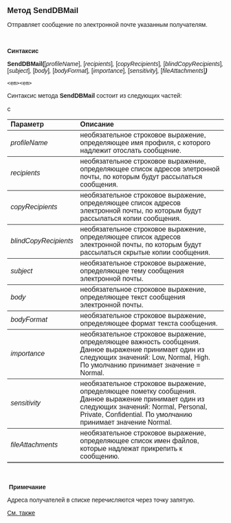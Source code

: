 <html>
<head>
<title>SendDBMail</title>
    <style type="text/css">
        .style1
        {
            height: 66px;
        }
    </style>
</head>

<body>

<p><strong><font face="Arial" size="4">Метод SendDBMail</font></strong></p>
    <p><font face="Arial">Отправляет сообщение по электронной почте указанным получателям.</font></p>
    <p>&nbsp;</p>

<p class="label"><font face="Arial"><b>Синтаксис</b></font></p>

<p><font face="Arial"><strong>SendDBMail(</strong>[<em>profileName</em>], 
[<em>recipients</em>]<em>, </em>[<em>copyRecipients</em>]<em>, </em>[<em>blindCopyRecipients</em>]<em>, </em>[<em>subject</em>]<em>, 
   </em>[<em>body</em>]<em>, </em>[<em>bodyFormat</em>]<em>, </em>[<em>importance</em>]<em>, </em>[<em>sensitivity</em>]<em>, </em>[<em>fileAttachments</em>]<em><strong>)</strong></em></font></p>

    <em><em>

<p><font face="Arial">Синтаксис метода <strong>SendDBMail</strong>
состоит из следующих частей:</font></p>

<table border="1" cellPadding="5" cols="2" frame="below" rules="rows">
<TBODY>
  <tr vAlign="top">
    <td class="label" width="29%"><font face="Arial"><b>Параметр</b></font></td>
    <td class="label" width="71%"><font face="Arial"><strong>Описание</strong></font></td>
  </tr>
  <tr>
    <td class="label" width="29%"><font face="Arial"><em>profileName</em></font></td>
    <td class="label" width="71%"><font face="Arial">необязательное 
	строковое выражение, определяющее имя профиля, с которого надлежит отослать 
        сообщение. </font></td>
  </tr>
  <tr>
    <td class="label" width="29%"><font face="Arial"><em>recipients</em></font></td>
    <td class="label" width="71%"><font face="Arial">необязательное 
	строковое выражение, определяющее список адресов элетронной почты, по которым будут 
        рассылаться сообщения. </font></td>с
  </tr>
  <tr>
    <td class="label" width="29%"><font face="Arial"><em>copyRecipients</em></font></td>
    <td class="label" width="71%"><font face="Arial">необязательное 
	строковое выражение, определяющее список адресов электронной почты, по 
        которым будут рассылаться копии сообщения. </font> </td>
  </tr>
    <tr>
    <td class="label" width="29%"><font face="Arial"><em>blindCopyRecipients</em></font></td>
    <td class="label" width="71%"><font face="Arial">необязательное 
	строковое выражение, определяющее список адресов электронной почты, по 
        которым будут рассылаться скрытые копии сообщения. </font> </td>
    </tr>
    <tr>
    <td class="label" width="29%"><font face="Arial"><em>subject</em></font></td>
    <td class="label" width="71%"><font face="Arial">необязательное 
	строковое выражение, определяющее тему сообщения электронной почты</sentencetext></span>.</font> </td>
    </tr>
    <tr>
    <td class="label" width="29%"><font face="Arial"><em>body</em></font></td>
    <td class="label" width="71%"><font face="Arial">необязательное 
	строковое выражение, определяющее текст сообщения электронной почты</sentencetext></span>.</font> </td>
    </tr>
    <tr>
    <td class="label" width="29%"><font face="Arial"><em>bodyFormat</em></font></td>
    <td class="label" width="71%"><font face="Arial">необязательное 
	строковое выражение, определяющее формат текста сообщения</sentencetext></span>.</font></td>
    </tr>
    <tr>
    <td class="label" width="29%"><font face="Arial"><em>importance</em></font></td>
    <td class="label" width="71%"><font face="Arial">необязательное 
	строковое выражение, определяющее важность сообщения. Данное 
        выражение принимает один из следующих значений: Low, Normal, High. По 
        умолчанию принимает значение = Normal.</font> </td>
    </tr>
    <tr>
    <td class="style1" width="29%"><font face="Arial"><em>sensitivity</em></font></td>
    <td class="style1" width="71%"><font face="Arial">необязательное 
	строковое выражение, определяющее пометку сообщения. Данное 
        выражение принимает один из следующих значений: Normal, Personal, Private, Confidential. По умолчанию 
        принимает значение Normal.</font> </td>
    </tr>
    <tr>
    <td class="label" width="29%"><font face="Arial"><em>fileAttachments</em></font></td>
    <td class="label" width="71%"><font face="Arial">необязательное строковое выражение, 
        определяющее список имен файлов, которые надлежат прикрепить к сообщению.</font></td>
    </tr>
</table>

<p class="label">&nbsp;</p>
    </em></em>
<p class="label">&nbsp;<font face="Arial"><b>Примечание</b></font></p>
    <p class="label"><font face="Arial">Адреса получателей в списке перечисляются через точку запятую.</font></p>
<p class="label">
        <font face="Arial"><a href="../../functions.html">См. также</a></font></p>
    <em>
<p class="label">&nbsp;<font face="Arial"><br>
</font></p>
</body>
</html>
